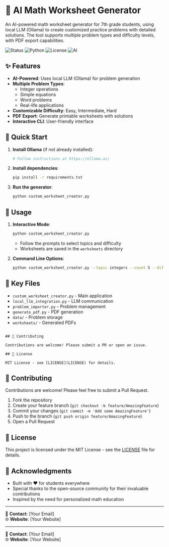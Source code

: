 # 🧮 AI Math Worksheet Generator

An AI-powered math worksheet generator for 7th grade students, using local LLM (Ollama) to create customized practice problems with detailed solutions. The tool supports multiple problem types and difficulty levels, with PDF export capabilities.

![Status](https://img.shields.io/badge/Status-Active-brightgreen) 
![Python](https://img.shields.io/badge/Python-3.8%2B-blue) 
![License](https://img.shields.io/badge/License-MIT-green)
![AI](https://img.shields.io/badge/AI-Powered-FFD700)

## ✨ Features

- **AI-Powered**: Uses local LLM (Ollama) for problem generation
- **Multiple Problem Types**:
  - Integer operations
  - Simple equations
  - Word problems
  - Real-life applications
- **Customizable Difficulty**: Easy, Intermediate, Hard
- **PDF Export**: Generate printable worksheets with solutions
- **Interactive CLI**: User-friendly interface

## 🚀 Quick Start

1. **Install Ollama** (if not already installed):
   ```bash
   # Follow instructions at https://ollama.ai/
   ```

2. **Install dependencies**:
   ```bash
   pip install -r requirements.txt
   ```

3. **Run the generator**:
   ```bash
   python custom_worksheet_creator.py
   ```
## 📝 Usage

1. **Interactive Mode**:
   ```bash
   python custom_worksheet_creator.py
   ```
   - Follow the prompts to select topics and difficulty
   - Worksheets are saved in the `worksheets` directory

2. **Command Line Options**:
   ```bash
   python custom_worksheet_creator.py --topic integers --count 5 --difficulty medium
   ```

## 📁 Key Files

- `custom_worksheet_creator.py` - Main application
- `local_llm_integration.py` - LLM communication
- `problem_importer.py` - Problem management
- `generate_pdf.py` - PDF generation
- `data/` - Problem storage
- `worksheets/` - Generated PDFs
```

## 🤝 Contributing

Contributions are welcome! Please submit a PR or open an issue.

## 📄 License

MIT License - see [LICENSE](LICENSE) for details.
```

## 🤝 Contributing

Contributions are welcome! Please feel free to submit a Pull Request.

1. Fork the repository
2. Create your feature branch (`git checkout -b feature/AmazingFeature`)
3. Commit your changes (`git commit -m 'Add some AmazingFeature'`)
4. Push to the branch (`git push origin feature/AmazingFeature`)
5. Open a Pull Request

## 📄 License

This project is licensed under the MIT License - see the [LICENSE](LICENSE) file for details.

## 🙏 Acknowledgments

- Built with ❤️ for students everywhere
- Special thanks to the open-source community for their invaluable contributions
- Inspired by the need for personalized math education

---

📧 **Contact**: [Your Email]  
🌐 **Website**: [Your Website]

---

📧 **Contact**: [Your Email]  
🌐 **Website**: [Your Website]
